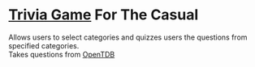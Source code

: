 # [Trivia Game](https://triviahour.herokuapp.com) For The Casual
Allows users to select categories and quizzes users the questions from specified categories. <br/>
Takes questions from [OpenTDB](https://opentdb.com/)
